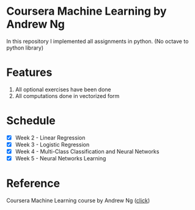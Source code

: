 # Coursera Machine Learning by Andrew Ng
In this repository I implemented all assignments in python. (No octave to python library)

# Features
1. All optional exercises have been done
2. All computations done in vectorized form

# Schedule
- [x] Week 2 - Linear Regression<br>
- [x] Week 3 - Logistic Regression<br>
- [x] Week 4 - Multi-Class Classification and Neural Networks<br>
- [x] Week 5 - Neural Networks Learning

# Reference
Coursera Machine Learning course by Andrew Ng (<a href='https://www.coursera.org/learn/machine-learning'>click</a>)
